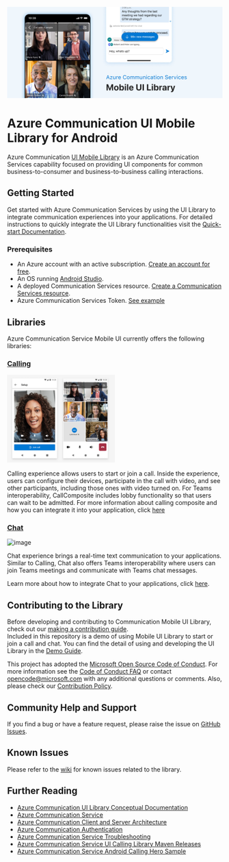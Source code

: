 ![Hero Image](docs/media/mobile-ui-library-hero-image.png)

# Azure Communication UI Mobile Library for Android

Azure Communication [UI Mobile Library](https://docs.microsoft.com/en-us/azure/communication-services/concepts/ui-library/ui-library-overview) is an Azure Communication Services capability focused on providing UI components for common business-to-consumer and business-to-business calling interactions.


## Getting Started

Get started with Azure Communication Services by using the UI Library to integrate communication experiences into your applications. For detailed instructions to quickly integrate the UI Library functionalities visit the [Quick-start Documentation](https://docs.microsoft.com/en-us/azure/communication-services/quickstarts/ui-library/get-started-call?tabs=kotlin&pivots=platform-android).


### Prerequisites

- An Azure account with an active subscription. [Create an account for free](https://azure.microsoft.com/free/?WT.mc_id=A261C142F).
- An OS running [Android Studio](https://developer.android.com/studio).
- A deployed Communication Services resource. [Create a Communication Services resource](https://docs.microsoft.com/azure/communication-services/quickstarts/create-communication-resource).
- Azure Communication Services Token. [See example](https://docs.microsoft.com/azure/communication-services/tutorials/trusted-service-tutorial)


## Libraries

Azure Communication Service Mobile UI currently offers the following libraries:

### [Calling](/azure-communication-ui/calling/)

<p>
<img width="50%" alt="image" src="/docs/media/ui-library-calling.png">
</p>

Calling experience allows users to start or join a call. Inside the experience, users can configure their devices, participate in the call with video, and see other participants, including those ones with video turned on. For Teams interoperability, CallComposite includes lobby functionality so that users can wait to be admitted. For more information about calling composite and how you can integrate it into your application, click [here](/azure-communication-ui/calling/README.md)

### [Chat](/azure-communication-ui/chat/)

<p>
<img width="50%" alt="image" src="/docs/media/ui-liibrary-chat.png">
</p>

Chat experience brings a real-time text communication to your applications. Similar to Calling, Chat also offers Teams interoperability where users can join Teams meetings and communicate with Teams chat messages.

Learn more about how to integrate Chat to your applications, click [here](/AzureCommunicationUI/sdk/AzureCommunicationUIChat).


## Contributing to the Library

Before developing and contributing to Communication Mobile UI Library, check out our [making a contribution guide](docs/contributing-guide.md).  
Included in this repository is a demo of using Mobile UI Library to start or join a call and chat. You can find the detail of using and developing the UI Library in the [Demo Guide](azure-communication-ui/demo-app).

This project has adopted the [Microsoft Open Source Code of Conduct](https://opensource.microsoft.com/codeofconduct/). For more information see the [Code of Conduct FAQ](https://opensource.microsoft.com/codeofconduct/faq/) or contact [opencode@microsoft.com](mailto:opencode@microsoft.com) with any additional questions or comments. Also, please check our [Contribution Policy](docs/contributing-guide.md). 

## Community Help and Support

If you find a bug or have a feature request, please raise the issue on [GitHub Issues](https://github.com/Azure/communication-ui-library-android/issues).

## Known Issues

Please refer to the [wiki](https://github.com/Azure/communication-ui-library-android/wiki/Known-Issues) for known issues related to the library.


## Further Reading

* [Azure Communication UI Library Conceptual Documentation](https://docs.microsoft.com/azure/communication-services/concepts/ui-framework/ui-sdk-overview)
* [Azure Communication Service](https://docs.microsoft.com/en-us/azure/communication-services/overview)
* [Azure Communication Client and Server Architecture](https://docs.microsoft.com/en-us/azure/communication-services/concepts/client-and-server-architecture)
* [Azure Communication Authentication](https://docs.microsoft.com/en-us/azure/communication-services/concepts/authentication)
* [Azure Communication Service Troubleshooting](https://docs.microsoft.com/en-us/azure/communication-services/concepts/troubleshooting-info)
* [Azure Communication Service UI Calling Library Maven Releases](https://search.maven.org/artifact/com.azure.android/azure-communication-ui-calling)
* [Azure Communication Service Android Calling Hero Sample](https://github.com/Azure-Samples/communication-services-android-calling-hero)
